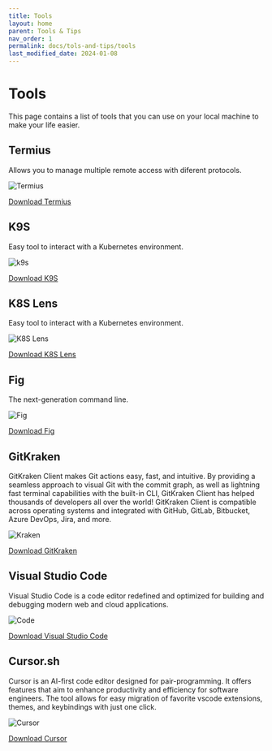 ```yaml
---
title: Tools
layout: home
parent: Tools & Tips
nav_order: 1
permalink: docs/tols-and-tips/tools
last_modified_date: 2024-01-08
---
```


# Tools

This page contains a list of tools that you can use on your local machine to make your life easier.

## Termius

Allows you to manage multiple remote access with diferent protocols.

![Termius](https://user-cube.github.io/devops-cheatsheet/assets/images/tools/termius.png)

[Download Termius](https://termius.com/download)

## K9S

Easy tool to interact with a Kubernetes environment.

![k9s](https://user-cube.github.io/devops-cheatsheet/assets/images/tools/k9s.png)

[Download K9S](https://k9scli.io/)

## K8S Lens

Easy tool to interact with a Kubernetes environment.

![K8S Lens](https://user-cube.github.io/devops-cheatsheet/assets/images/tools/k8s-lens.png)

[Download K8S Lens](https://k8slens.dev/)

## Fig

The next-generation command line.

![Fig](https://user-cube.github.io/devops-cheatsheet/assets/images/tools/fig.png)

[Download Fig](https://fig.io/)

## GitKraken

GitKraken Client makes Git actions easy, fast, and intuitive. By providing a seamless approach to visual Git with the commit graph, as well as lightning fast terminal capabilities with the built-in CLI, GitKraken Client has helped thousands of developers all over the world! GitKraken Client is compatible across operating systems and integrated with GitHub, GitLab, Bitbucket, Azure DevOps, Jira, and more.

![Kraken](https://user-cube.github.io/devops-cheatsheet/assets/images/tools/kraken.png)

[Download GitKraken](https://www.gitkraken.com/)

## Visual Studio Code

Visual Studio Code is a code editor redefined and optimized for building and debugging modern web and cloud applications.

![Code](https://user-cube.github.io/devops-cheatsheet/assets/images/tools/vscode.png)

[Download Visual Studio Code](https://code.visualstudio.com/)

## Cursor.sh

Cursor is an AI-first code editor designed for pair-programming. It offers features that aim to enhance productivity and efficiency for software engineers. The tool allows for easy migration of favorite vscode extensions, themes, and keybindings with just one click.

![Cursor](https://user-cube.github.io/devops-cheatsheet/assets/images/tools/cursor.png)

[Download Cursor](https://cursor.sh/)